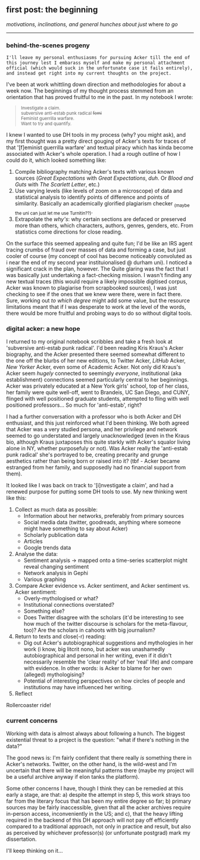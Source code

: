 ## first post: the beginning

*motivations, inclinations, and general hunches about just* where *to go*

---
### behind-the-scenes progeny
    I'll leave my personal enthusiasms for pursuing Acker till the end of this journey lest I embarass myself and make my personal attachment official (which would suck in the unfortunate case it fails entirely), and instead get right into my current thoughts on the project.

I've been at work whittling down direction and methodologies for about a week now. The beginnings of my thought process stemmed from an orientation that has proved fruitful to me in the past. In my notebook I wrote:
    
><sub>Investigate a claim.</sub>  
<sub>subversive anti-estab punk radical ~~femi~~</sub>     
<sub>Feminist guerrilla warfare.</sub>      
<sub>Want to try and quantify.</sub>
    
I knew I wanted to use DH tools in my process (why? you might ask), and my first thought was a pretty direct gouging of Acker's texts for traces of that '[f]eminist guerrilla warfare' and textual piracy which has kinda become associated with Acker's whole operation. I had a rough outline of how I could do it, which looked something like:

1. Compile bibliography matching Acker's texts with various known sources (*Great Expectations* with *Great Expectations*, *duh*. Or *Blood and Guts* with *The Scarlett Letter*, etc.)
2. Use varying levels (like levels of zoom on a microscope) of data and statistical analysis to identify points of difference and points of similarity. Basically an academically glorified plagiarism checker <sub>(maybe the uni can just let me use Turnitin??)</sub>.
3. Extrapolate the *why's*: why certain sections are defaced or preserved more than others, which characters, authors, genres, genders, etc. From statistics come directions for close reading.
	
On the surface this seemed appealing and quite fun; I'd be like an IRS agent tracing crumbs of fraud over masses of data and forming a case, but just cooler of course (my concept of cool has become noticeably convoluted as i near the end of my second year instituionalised @ durham uni). I noticed a significant crack in the plan, however. The Quite glaring was the fact that I was basically just undertaking a fact-checking mission. I wasn't finding any new textual traces (this would require a likely impossible digitised corpus, Acker was known to plagiarise from scrapbooked sources), I was just checking to see if the ones that we knew were there, were in fact there. Sure, working out *to which degree* might add some value, but the resource limitations meant that if I was desperate to work at the level of the words, there would be more fruitful and probing ways to do so without digital tools.
	
### digital acker: a new hope
I returned to my original notebook scribbles and take a fresh look at 'subversive anti-estab punk radical'. I'd been reading Kris Kraus's Acker biography, and the Acker presented there seemed somewhat different to the one off the blurbs of her new editions, to Twitter Acker, *LitHub* Acker, *New Yorker* Acker, even some of Academic Acker. Not only did Kraus's Acker seem *hugely* connected to seemingly *everyone*, institutional (aka establishment) connections seemed particularly central to her beginnings. Acker was privately educated at a New York girls' school, top of her class, her family were quite well-off, went to Brandeis, UC San Diego, and CUNY, flinged with well positioned graduate students, attempted to fling with well positioned professors... So much for 'anti-estab', right?

I had a further conversation with a professor who is both Acker and DH enthusiast, and this just reinforced what I'd been thinking. We both agreed that Acker was a very studied persona, and her privilege and network seemed to go understated and largely unacknowledged (even in the Kraus bio, although Kraus juxtaposes this quite starkly with Acker's squalor living alone in NY, whether purposefuly or not). Was Acker really the 'anti-estab punk radical' she's portrayed to be, creating precarity and grunge aesthetics rather than being born or raised into it? (tbf - Acker became estranged from her family, and supposedly had no financial support from them). 

It looked like I was back on track to '[i]nvestigate a claim', and had a renewed purpose for putting some DH tools to use. My new thinking went like this:

1. Collect as much data as possible:
	- Information about her networks, preferably from primary sources
	- Social media data (twitter, goodreads, anything where someone might have something to say about Acker)
	- Scholarly publication data
	- Articles
	- Google trends data
2. Analyse the data:
	- Sentiment analysis -> mapped onto a time-series scatterplot might reveal changing sentiment
	- Network analysis in Gephi
	- Various graphing
3. Compare Acker evidence vs. Acker sentiment, and Acker sentiment vs. Acker sentiment:
	- Overly-mythologised or what?
	- Institutional connections overstated?
	- Something else?
	- Does Twitter disagree with the scholars (it'd be interesting to see how much of the twitter discourse is scholars for the meta-flavour, too)? Are the scholars in cahoots with big journalism?
5. Return to texts and close(-r) reading:
	- Dig out Acker's autobiographical suggestions and mythologies in her work (i know, big litcrit nono, but acker was unashamedly autobiographical and personal in her writing, even if it didn't necessarily resemble the 'clear reality' of her 'real' life) and compare with evidence. In other words: is Acker to blame for her own (alleged) mythologising? 
	- Potential of interesting perspectives on how circles of people and institutions may have influenced her writing.
6. Reflect

Rollercoaster ride!

### current concerns
Working with data is almost always about following a hunch. The biggest existential threat to a project is the question: "what if there's nothing in the data?"

The good news is: I'm fairly confident that there really *is* something there in Acker's networks. Twitter, on the other hand, is the wild-west and I'm uncertain that there will be meaningful patterns there (maybe my project will be a useful archive anyway if elon tanks the platform).

Some other concerns I have, though I think they can be remedied at this early a stage, are that: a) despite the attempt in step 5, this work strays too far from the literary focus that has been my entire degree so far; b) primary sources may be fairly inaccessible, given that all the acker archives require in-person access, inconveniently in the US; and c), that the heavy lifting required in the backend of this DH approach will not pay off efficiently compared to a traditional approach, not only in practice and result, but also as perceived by whichever professor(s) (or unfortunate postgrad) mark my dissertation.

I'll keep thinking on it...
